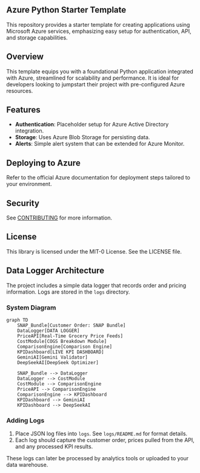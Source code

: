 ## Azure Python Starter Template

This repository provides a starter template for creating applications using Microsoft Azure services, emphasizing easy setup for authentication, API, and storage capabilities.

## Overview

This template equips you with a foundational Python application integrated with Azure, streamlined for scalability and performance. It is ideal for developers looking to jumpstart their project with pre-configured Azure resources.

## Features

- **Authentication**: Placeholder setup for Azure Active Directory integration.
- **Storage**: Uses Azure Blob Storage for persisting data.
- **Alerts**: Simple alert system that can be extended for Azure Monitor.

## Deploying to Azure

Refer to the official Azure documentation for deployment steps tailored to your environment.

## Security

See [CONTRIBUTING](CONTRIBUTING.md#security-issue-notifications) for more information.

## License

This library is licensed under the MIT-0 License. See the LICENSE file.

## Data Logger Architecture

The project includes a simple data logger that records order and pricing information. Logs are stored in the `logs` directory.

### System Diagram

```mermaid
graph TD
    SNAP_Bundle[Customer Order: SNAP Bundle]
    DataLogger[DATA LOGGER]
    PriceAPI[Real-Time Grocery Price Feeds]
    CostModule[COGS Breakdown Module]
    ComparisonEngine[Comparison Engine]
    KPIDashboard[LIVE KPI DASHBOARD]
    GeminiAI[Gemini Validator]
    DeepSeekAI[DeepSeek Optimizer]

    SNAP_Bundle --> DataLogger
    DataLogger --> CostModule
    CostModule --> ComparisonEngine
    PriceAPI --> ComparisonEngine
    ComparisonEngine --> KPIDashboard
    KPIDashboard --> GeminiAI
    KPIDashboard --> DeepSeekAI
```

### Adding Logs

1. Place JSON log files into `logs`. See `logs/README.md` for format details.
2. Each log should capture the customer order, prices pulled from the API, and any processed KPI results.

These logs can later be processed by analytics tools or uploaded to your data warehouse.
